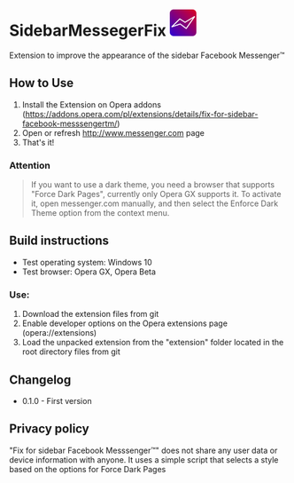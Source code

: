 # SidebarMessegerFix ![Logo](https://github.com/Kasjonus/SidebarMessegerFix/raw/main/extension/icons/icon48.png "Logo")

Extension to improve the appearance of the sidebar Facebook Messenger™

## How to Use
1. Install the Extension on Opera addons (https://addons.opera.com/pl/extensions/details/fix-for-sidebar-facebook-messsengertm/)
2. Open or refresh http://www.messenger.com page
3. That's it!

### Attention
> If you want to use a dark theme, you need a browser that supports "Force Dark Pages", currently only Opera GX supports it. To activate it, open messenger.com manually, and then select the Enforce Dark Theme option from the context menu.

## Build instructions
 - Test operating system: Windows 10
 - Test browser: Opera GX, Opera Beta

### Use:
1. Download the extension files from git
2. Enable developer options on the Opera extensions page (opera://extensions)
3. Load the unpacked extension from the "extension" folder located in the root directory files from git

## Changelog
 - 0.1.0 - First version


## Privacy policy
"Fix for sidebar Facebook Messsenger™" does not share any user data or device information with anyone. It uses a simple script that selects a style based on the options for Force Dark Pages